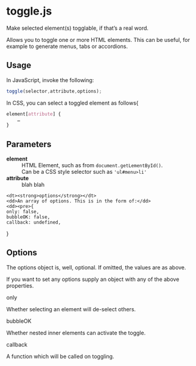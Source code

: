 toggle.js
=========

Make selected element(s) togglable, if that’s
a real word.


Allows you to toggle one or more HTML elements.
This can be useful, for example to generate menus, tabs or accordions.

Usage
-----

In JavaScript, invoke the following:

```js
toggle(selector,attribute,options);
```

In CSS, you can select a toggled element as follows{

```css
element[attribute] {
	…
}
```

Parameters
----------

<dl>
	<dt><strong>element</strong></dt>
	<dd>HTML Element, such as from <code>document.getLementById()</code>.</dd>
	<dd>Can be a CSS style selector such as <code>'ul#menu>li'</code></dd>
	<dt><strong>attribute</strong></dt>
	<dd>blah blah</dd>

	<dt><strong>options</strong></dt>
	<dd>An array of options. This is in the form of:</dd>
	<dd><pre>{
	only: false,
	bubbleOK: false,
	callback: undefined,	
}</pre></dd>
</dl>

Options
-------

The options object is, well, optional. If omitted, the values are as above.

If you want to set any options supply an object with any of the above properties.

<dl>
	<dt>only</dt>
	<dl>Whether selecting an element will de-select others.</dl>
	<dt>bubbleOK</dt>
	<dl>Whether nested inner elements can activate the toggle.</dl>
	<dt>callback</dt>
	<dl>A function which will be called on toggling.</dl>
</dl>

